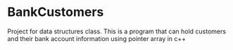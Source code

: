 # BankCustomers
Project for data structures class. This is a program that can hold customers and their bank account information using pointer array in c++
